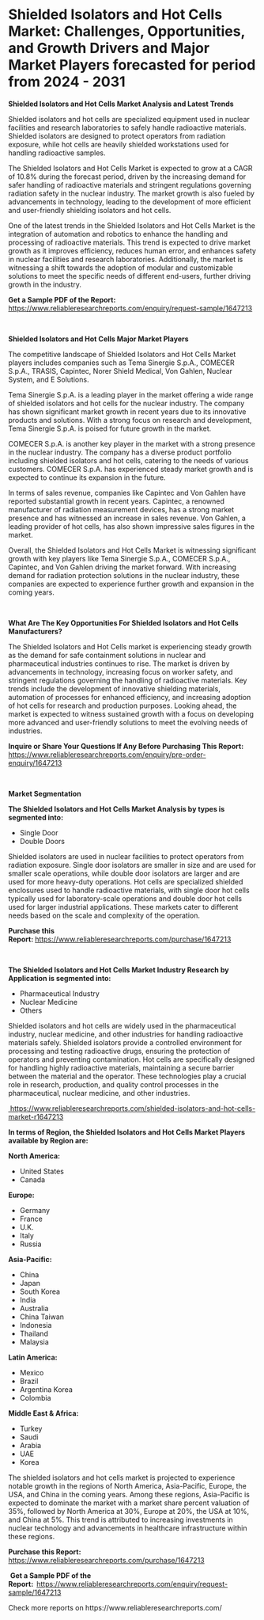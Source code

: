 <p><h1>Shielded Isolators and Hot Cells Market: Challenges, Opportunities, and Growth Drivers and Major Market Players forecasted for period from 2024 - 2031</h1></p><p><strong>Shielded Isolators and Hot Cells Market Analysis and Latest Trends</strong></p>
<p><p>Shielded isolators and hot cells are specialized equipment used in nuclear facilities and research laboratories to safely handle radioactive materials. Shielded isolators are designed to protect operators from radiation exposure, while hot cells are heavily shielded workstations used for handling radioactive samples.</p><p>The Shielded Isolators and Hot Cells Market is expected to grow at a CAGR of 10.8% during the forecast period, driven by the increasing demand for safer handling of radioactive materials and stringent regulations governing radiation safety in the nuclear industry. The market growth is also fueled by advancements in technology, leading to the development of more efficient and user-friendly shielding isolators and hot cells.</p><p>One of the latest trends in the Shielded Isolators and Hot Cells Market is the integration of automation and robotics to enhance the handling and processing of radioactive materials. This trend is expected to drive market growth as it improves efficiency, reduces human error, and enhances safety in nuclear facilities and research laboratories. Additionally, the market is witnessing a shift towards the adoption of modular and customizable solutions to meet the specific needs of different end-users, further driving growth in the industry.</p></p>
<p><strong>Get a Sample PDF of the Report:&nbsp;</strong> <a href="https://www.reliableresearchreports.com/enquiry/request-sample/1647213">https://www.reliableresearchreports.com/enquiry/request-sample/1647213</a></p>
<p>&nbsp;</p>
<p><strong>Shielded Isolators and Hot Cells Major Market Players</strong></p>
<p><p>The competitive landscape of Shielded Isolators and Hot Cells Market players includes companies such as Tema Sinergie S.p.A., COMECER S.p.A., TRASIS, Capintec, Norer Shield Medical, Von Gahlen, Nuclear System, and E Solutions. </p><p>Tema Sinergie S.p.A. is a leading player in the market offering a wide range of shielded isolators and hot cells for the nuclear industry. The company has shown significant market growth in recent years due to its innovative products and solutions. With a strong focus on research and development, Tema Sinergie S.p.A. is poised for future growth in the market.</p><p>COMECER S.p.A. is another key player in the market with a strong presence in the nuclear industry. The company has a diverse product portfolio including shielded isolators and hot cells, catering to the needs of various customers. COMECER S.p.A. has experienced steady market growth and is expected to continue its expansion in the future.</p><p>In terms of sales revenue, companies like Capintec and Von Gahlen have reported substantial growth in recent years. Capintec, a renowned manufacturer of radiation measurement devices, has a strong market presence and has witnessed an increase in sales revenue. Von Gahlen, a leading provider of hot cells, has also shown impressive sales figures in the market.</p><p>Overall, the Shielded Isolators and Hot Cells Market is witnessing significant growth with key players like Tema Sinergie S.p.A., COMECER S.p.A., Capintec, and Von Gahlen driving the market forward. With increasing demand for radiation protection solutions in the nuclear industry, these companies are expected to experience further growth and expansion in the coming years.</p></p>
<p>&nbsp;</p>
<p><strong>What Are The Key Opportunities For Shielded Isolators and Hot Cells Manufacturers?</strong></p>
<p><p>The Shielded Isolators and Hot Cells market is experiencing steady growth as the demand for safe containment solutions in nuclear and pharmaceutical industries continues to rise. The market is driven by advancements in technology, increasing focus on worker safety, and stringent regulations governing the handling of radioactive materials. Key trends include the development of innovative shielding materials, automation of processes for enhanced efficiency, and increasing adoption of hot cells for research and production purposes. Looking ahead, the market is expected to witness sustained growth with a focus on developing more advanced and user-friendly solutions to meet the evolving needs of industries.</p></p>
<p><strong>Inquire or Share Your Questions If Any Before Purchasing This Report:</strong> <a href="https://www.reliableresearchreports.com/enquiry/pre-order-enquiry/1647213">https://www.reliableresearchreports.com/enquiry/pre-order-enquiry/1647213</a></p>
<p>&nbsp;</p>
<p><strong>Market Segmentation</strong></p>
<p><strong>The Shielded Isolators and Hot Cells Market Analysis by types is segmented into:</strong></p>
<p><ul><li>Single Door</li><li>Double Doors</li></ul></p>
<p><p>Shielded isolators are used in nuclear facilities to protect operators from radiation exposure. Single door isolators are smaller in size and are used for smaller scale operations, while double door isolators are larger and are used for more heavy-duty operations. Hot cells are specialized shielded enclosures used to handle radioactive materials, with single door hot cells typically used for laboratory-scale operations and double door hot cells used for larger industrial applications. These markets cater to different needs based on the scale and complexity of the operation.</p></p>
<p><strong>Purchase this Report:&nbsp;</strong><a href="https://www.reliableresearchreports.com/purchase/1647213">https://www.reliableresearchreports.com/purchase/1647213</a></p>
<p>&nbsp;</p>
<p><strong>The Shielded Isolators and Hot Cells Market Industry Research by Application is segmented into:</strong></p>
<p><ul><li>Pharmaceutical Industry</li><li>Nuclear Medicine</li><li>Others</li></ul></p>
<p><p>Shielded isolators and hot cells are widely used in the pharmaceutical industry, nuclear medicine, and other industries for handling radioactive materials safely. Shielded isolators provide a controlled environment for processing and testing radioactive drugs, ensuring the protection of operators and preventing contamination. Hot cells are specifically designed for handling highly radioactive materials, maintaining a secure barrier between the material and the operator. These technologies play a crucial role in research, production, and quality control processes in the pharmaceutical, nuclear medicine, and other industries.</p></p>
<p><a href="https://www.reliableresearchreports.com/shielded-isolators-and-hot-cells-market-r1647213">&nbsp;https://www.reliableresearchreports.com/shielded-isolators-and-hot-cells-market-r1647213</a></p>
<p><strong>In terms of Region, the Shielded Isolators and Hot Cells Market Players available by Region are:</strong></p>
<p>
    <p> <strong> North America: </strong>
        <ul>
            <li>United States</li>
            <li>Canada</li>
        </ul>
        </p> 
    <p> <strong> Europe: </strong>
        <ul>
            <li>Germany</li>
            <li>France</li>
            <li>U.K.</li>
            <li>Italy</li>
            <li>Russia</li>
        </ul>
        </p> 
    <p> <strong> Asia-Pacific: </strong>
        <ul>
            <li>China</li>
            <li>Japan</li>
            <li>South Korea</li>
            <li>India</li>
            <li>Australia</li>
            <li>China Taiwan</li>
            <li>Indonesia</li>
            <li>Thailand</li>
            <li>Malaysia</li>
        </ul>
        </p> 
    <p> <strong> Latin America: </strong>
        <ul>
            <li>Mexico</li>
            <li>Brazil</li>
            <li>Argentina Korea</li>
            <li>Colombia</li>
        </ul>
        </p> 
    <p> <strong> Middle East & Africa: </strong>
        <ul>
            <li>Turkey</li>
            <li>Saudi</li>
            <li>Arabia</li>
            <li>UAE</li>
            <li>Korea</li>
        </ul>
    </p>
    </p>
<p><p>The shielded isolators and hot cells market is projected to experience notable growth in the regions of North America, Asia-Pacific, Europe, the USA, and China in the coming years. Among these regions, Asia-Pacific is expected to dominate the market with a market share percent valuation of 35%, followed by North America at 30%, Europe at 20%, the USA at 10%, and China at 5%. This trend is attributed to increasing investments in nuclear technology and advancements in healthcare infrastructure within these regions.</p></p>
<p><strong>Purchase this Report: </strong><a href="https://www.reliableresearchreports.com/purchase/1647213">https://www.reliableresearchreports.com/purchase/1647213</a></p>
<p>&nbsp;<strong>Get a Sample PDF of the Report:&nbsp;&nbsp;</strong><a href="https://www.reliableresearchreports.com/enquiry/request-sample/1647213">https://www.reliableresearchreports.com/enquiry/request-sample/1647213</a></p>
<p><strong></strong></p>
<p>Check more reports on https://www.reliableresearchreports.com/</p>